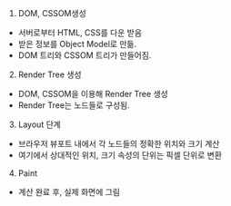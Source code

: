 1. DOM, CSSOM생성
- 서버로부터 HTML, CSS를 다운 받음
- 받은 정보를 Object Model로 만듦.
- DOM 트리와 CSSOM 트리가 만들어짐.

2. Render Tree 생성
- DOM, CSSOM을 이용해 Render Tree 생성
- Render Tree는 노드들로 구성됨.

3. Layout 단계
- 브라우저 뷰포트 내에서 각 노드들의 정확한 위치와 크기 계산
- 여기에서 상대적인 위치, 크기 속성의 단위는 픽셀 단위로 변환

4. Paint
- 계산 완료 후, 실제 화면에 그림
